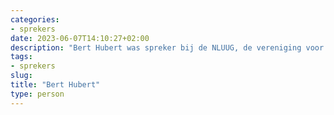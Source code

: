 ```yaml
---
categories:
- sprekers
date: 2023-06-07T14:10:27+02:00
description: "Bert Hubert was spreker bij de NLUUG, de vereniging voor open systemen en open standaarden. Lees meer over deze spreker."
tags:
- sprekers
slug:
title: "Bert Hubert"
type: person
---
```

